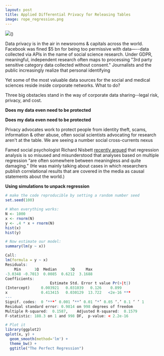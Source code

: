 ```yaml
---
layout: post
title: Applied Differential Privacy for Releasing Tables
image: rope_regression.png
---
```


![](https://cdn-images-1.medium.com/max/1600/1*_COjgiypANy8byDnexEFIQ.png)()



Data privacy is in the air in newsrooms & capitals across the world. Facebook was fined $5 bn for being too permissive with data—--data collected via APIs in the name of social science research.  Under GDPR, meaningful, independent research often maps to processing "3rd party sensitive category data collected without consent." Journalists and the public increasingly realize that personal identifying

Yet some of the most valuable data sources for the social and medical sciences reside inside corporate networks. What to do? 

Three big obstacles stand in the way of corporate data sharing--legal risk, privacy, and cost. 

**Does my data even need to be protected**

**Does my data even need to be protected**


Privacy advocates work to protect people from identity theft, scams, information & other abuse, often social scientists advocating for research aren't at the table.
We are seeing a number social cross-currents nexus

Famed social psychologist Richard Nisbett [recently argued](https://www.edge.org/conversation/richard_nisbett-the-crusade-against-multiple-regression-analysis) that regression analysis is so misused and misunderstood that analyses based on multiple regression “are often somewhere between meaningless and quite damaging.” (He was mainly talking about cases in which researchers publish correlational results that are covered in the media as causal statements about the world.)

**Using simulations to unpack regression**

```R
# make the code reproducible by setting a random number seed
set.seed(100)

# When everything works:
N <- 1000
x <- rnorm(N)
y <- .4 * x + rnorm(N)
hist(x)
hist(y)

# Now estimate our model:
summary(lm(y ~ x))

Call:
lm(formula = y ~ x)
Residuals:
    Min      1Q  Median      3Q     Max 
-3.0348 -0.7013  0.0085  0.6212  3.1688 
Coefficients:
            		Estimate Std. Error t value Pr(>|t|)    
(Intercept) 	0.003921   0.031039   0.126    0.899    
x           	0.413415   0.030129  13.722   <2e-16 ***
---
Signif. codes:  0 ‘***’ 0.001 ‘**’ 0.01 ‘*’ 0.05 ‘.’ 0.1 ‘ ’ 1
Residual standard error: 0.9814 on 998 degrees of freedom
Multiple R-squared:  0.1587,	Adjusted R-squared:  0.1579 
F-statistic: 188.3 on 1 and 998 DF,  p-value: < 2.2e-16

# Plot it
library(ggplot2)
qplot(x, y) +
  geom_smooth(method='lm') +
  theme_bw() +
  ggtitle("The Perfect Regression")
```

